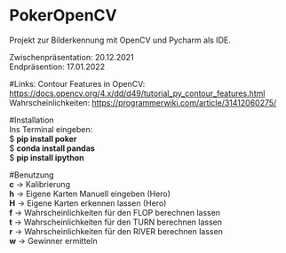 # PokerOpenCV
Projekt zur Bilderkennung mit OpenCV und Pycharm als IDE.

Zwischenpräsentation: 20.12.2021 \
Endpräsention: 17.01.2022

#Links:
Contour Features in OpenCV: https://docs.opencv.org/4.x/dd/d49/tutorial_py_contour_features.html
\
Wahrscheinlichkeiten: https://programmerwiki.com/article/31412060275/
     
#Installation
\
Ins Terminal eingeben:\
$ **pip install poker**\
$ **conda install pandas**\
$ **pip install ipython** 

#Benutzung 
\
**c** -> Kalibrierung \
**h** -> Eigene Karten Manuell eingeben (Hero) \
**H** -> Eigene Karten erkennen lassen (Hero) \
**f** -> Wahrscheinlichkeiten für den FLOP berechnen lassen \
**t** -> Wahrscheinlichkeiten für den TURN berechnen lassen \
**r** -> Wahrscheinlichkeiten für den RIVER berechnen lassen \
**w** -> Gewinner ermitteln


